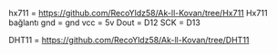 hx711 = https://github.com/RecoYldz58/Ak-ll-Kovan/tree/Hx711 
Hx711 bağlantı gnd = gnd
               vcc = 5v
               Dout = D12
               SCK = D13
 
DHT11 = https://github.com/RecoYldz58/Ak-ll-Kovan/tree/DHT11
